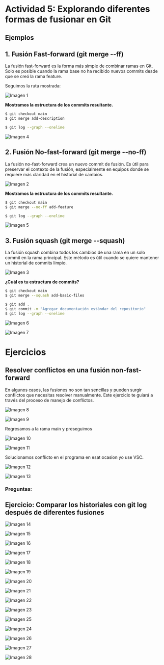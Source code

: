# Actividad 5: Explorando diferentes formas de fusionar en Git

## Ejemplos
## 1. Fusión Fast-forward (git merge --ff)

La fusión fast-forward es la forma más simple de combinar ramas en Git. Solo es posible cuando la rama base no ha recibido nuevos commits desde que se creó la rama feature.

Seguimos la ruta mostrada: 

![Imagen 1](Act5imagenes/Act5_1.png)

**Mostramos la estructura de los commits resultante.**

```bash
$ git checkout main
$ git merge add-description

$ git log --graph --oneline
```
![Imagen 4](Act5imagenes/Act5_4.png)

## 2. **Fusión No-fast-forward (git merge --no-ff)**

La fusión no-fast-forward crea un nuevo commit de fusión. Es útil para preservar el contexto de la fusión, especialmente en equipos donde se requiere más claridad en el historial de cambios.

![Imagen 2](Act5imagenes/Act5_2.png)

**Mostramos la estructura de los commits resultante.**
```bash
$ git checkout main
$ git merge --no-ff add-feature

$ git log --graph --oneline
```
![Imagen 5](Act5imagenes/Act5_5.png)

## 3. **Fusión squash (git merge --squash)**

La fusión squash combina todos los cambios de una rama en un solo commit en la rama principal. Este método es útil cuando se quiere mantener un historial de commits limpio.

![Imagen 3](Act5imagenes/Act5_3.png)

**¿Cuál es tu estructura de commits?**

```bash
$ git checkout main
$ git merge --squash add-basic-files

$ git add .
$ git commit -m "Agregar documentación estándar del repositorio"
$ git log --graph --oneline
```

![Imagen 6](Act5imagenes/Act5_6.png)

![Imagen 7](Act5imagenes/Act5_7.png)

# Ejercicios

## Resolver conflictos en una fusión non-fast-forward

En algunos casos, las fusiones no son tan sencillas y pueden surgir conflictos que necesitas resolver manualmente. Este ejercicio te guiará a través del proceso de manejo de conflictos.

![Imagen 8](Act5imagenes/Act5_8.png)

![Imagen 9](Act5imagenes/Act5_9.png)

Regresamos a la rama main y preseguimos

![Imagen 10](Act5imagenes/Act5_10.png)

![Imagen 11](Act5imagenes/Act5_11.png)

Solucionamos conflicto en el programa en esat ocasion yo use VSC.

![Imagen 12](Act5imagenes/Act5_12.png)

![Imagen 13](Act5imagenes/Act5_13.png)

### Preguntas:

## Ejercicio: Comparar los historiales con git log después de diferentes fusiones

![Imagen 14](Act5imagenes/Act5_14.png)

![Imagen 15](Act5imagenes/Act5_15.png)

![Imagen 16](Act5imagenes/Act5_16.png)

![Imagen 17](Act5imagenes/Act5_17.png)

![Imagen 18](Act5imagenes/Act5_18.png)

![Imagen 19](Act5imagenes/Act5_19.png)

![Imagen 20](Act5imagenes/Act5_20.png)

![Imagen 21](Act5imagenes/Act5_21.png)

![Imagen 22](Act5imagenes/Act5_22.png)

![Imagen 23](Act5imagenes/Act5_23.png)

![Imagen 25](Act5imagenes/Act5_25.png)

![Imagen 24](Act5imagenes/Act5_24.png)

![Imagen 26](Act5imagenes/Act5_26.png)

![Imagen 27](Act5imagenes/Act5_27.png)

![Imagen 28](Act5imagenes/Act5_28.png)